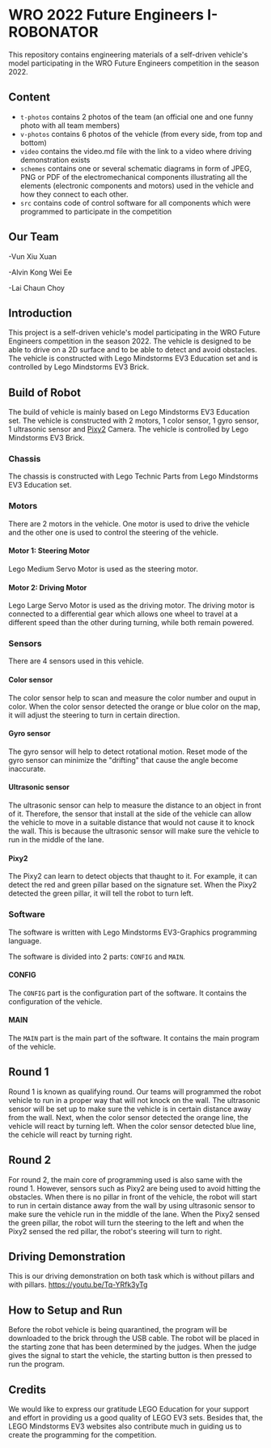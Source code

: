 # WRO 2022 Future Engineers I-ROBONATOR

This repository contains engineering materials of a self-driven vehicle's model participating in the WRO Future Engineers competition in the season 2022.

## Content

- `t-photos` contains 2 photos of the team (an official one and one funny photo with all team members)
- `v-photos` contains 6 photos of the vehicle (from every side, from top and bottom)
- `video` contains the video.md file with the link to a video where driving demonstration exists
- `schemes` contains one or several schematic diagrams in form of JPEG, PNG or PDF of the electromechanical components illustrating all the elements (electronic components and motors) used in the vehicle and how they connect to each other.
- `src` contains code of control software for all components which were programmed to participate in the competition

## Our Team

-Vun Xiu Xuan

-Alvin Kong Wei Ee 

-Lai Chaun Choy 

## Introduction

This project is a self-driven vehicle's model participating in the WRO Future Engineers competition in the season 2022. The vehicle is designed to be able to drive on a 2D surface and to be able to detect and avoid obstacles. The vehicle is constructed with Lego Mindstorms EV3 Education set and is controlled by Lego Mindstorms EV3 Brick.

## Build of Robot

The build of vehicle is mainly based on Lego Mindstorms EV3 Education set. The vehicle is constructed with 2 motors, 1 color sensor, 1 gyro sensor, 1 ultrasonic sensor and [Pixy2](https://pixycam.com/pixy2/) Camera. The vehicle is controlled by Lego Mindstorms EV3 Brick.

### Chassis

The chassis is constructed with Lego Technic Parts from Lego Mindstorms EV3 Education set.

### Motors

There are 2 motors in the vehicle. One motor is used to drive the vehicle and the other one is used to control the steering of the vehicle.

#### Motor 1: Steering Motor

Lego Medium Servo Motor is used as the steering motor.

#### Motor 2: Driving Motor

Lego Large Servo Motor is used as the driving motor. The driving motor is connected to a differential gear which allows one wheel to travel at a different speed than the other during turning, while both remain powered.

### Sensors
There are 4 sensors used in this vehicle.

#### Color sensor
The color sensor help to scan and measure the color number and ouput in color. 
When the color sensor detected the orange or blue color on the map, it will adjust the steering to turn in certain direction.

#### Gyro sensor
The gyro sensor will help to detect rotational motion. Reset mode of the gyro sensor can minimize the "drifting" that cause the angle become inaccurate.

#### Ultrasonic sensor
The ultrasonic sensor can help to measure the distance to an object in front of it. Therefore, the sensor that install at the side of the vehicle can allow the vehicle to move in a suitable distance that would not cause it to knock the wall. This is because the ultrasonic sensor will make sure the vehicle to run in the middle of the lane.

#### Pixy2
The Pixy2 can learn to detect objects that thaught to it. For example, it can detect the red and green pillar based on the signature set. When the Pixy2 detected the green pillar, it will tell the robot to turn left.

### Software

The software is written with Lego Mindstorms EV3-Graphics programming language.

The software is divided into 2 parts: `CONFIG` and `MAIN`.

#### CONFIG

The `CONFIG` part is the configuration part of the software. It contains the configuration of the vehicle.

#### MAIN

The `MAIN` part is the main part of the software. It contains the main program of the vehicle.

## Round 1
Round 1 is known as qualifying round. Our teams will programmed the robot vehicle to run in a proper way that will not knock on the wall. The ultrasonic sensor will be set up to make sure the vehicle is in certain distance away from the wall. Next, when the color sensor detected the orange line, the vehicle will react by turning left. When the color sensor detected blue line, the cehicle will react by turning right.

## Round 2
For round 2, the main core of programming used is also same with the round 1. However, sensors such as Pixy2 are being used to avoid hitting the obstacles. When there is no pillar in front of the vehicle, the robot will start to run in certain distance away from the wall by using ultrasonic sensor to make sure the vehicle run in the middle of the lane. When the Pixy2 sensed the green pillar, the robot will turn the steering to the left and when the Pixy2 sensed the red pillar, the robot's steering will turn to right.

## Driving Demonstration
This is our driving demonstration on both task which is without pillars and with pillars.
https://youtu.be/Tq-YRfk3yTg 

## How to Setup and Run
Before the robot vehicle is being quarantined, the program will be downloaded to the brick through the USB cable. The robot will be placed in the starting zone that has been determined by the judges.  When the judge gives the signal to start the vehicle, the starting button is then pressed to run the program.


## Credits
We would like to express our gratitude LEGO Education for your support and effort in providing us a good quality of LEGO EV3 sets. Besides that, the LEGO Mindstorms EV3 websites also contribute much in guiding us to create the programming for the competition.
